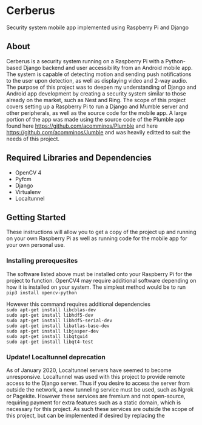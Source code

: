 # Cerberus
Security system mobile app implemented using Raspberry Pi and Django

## About
Cerberus is a security system running on a Raspberry Pi with a Python-based Django backend and user accessibility from an Android mobile app. The system is capable of detecting motion and sending push notifications to the user upon detection, as well as displaying video and 2-way audio. The purpose of this project was to deepen my understanding of Django and Android app development by creating a security system similar to those already on the market, such as Nest and Ring. The scope of this project covers setting up a Raspberry Pi to run a Django and Mumble server and other peripherals, as well as the source code for the mobile app. A large portion of the app was made using the source code of the Plumble app found here https://github.com/acomminos/Plumble and here https://github.com/acomminos/Jumble and was heavily editted to suit the needs of this project. 

## Required Libraries and Dependencies
- OpenCV 4
- Pyfcm
- Django
- Virtualenv
- Localtunnel

## Getting Started
These instructions will allow you to get a copy of the project up and running on your own Raspberry Pi as well as running code for the mobile app for your own personal use.

### Installing prerequesites
The software listed above must be installed onto your Raspberry Pi for the project to function. OpenCV4 may require additional software depending on how it is installed on your system. The simplest method would be to run  
`pip3 install opencv-python`

However this command requires additional dependencies   
`sudo apt-get install libcblas-dev`  
`sudo apt-get install libhdf5-dev`  
`sudo apt-get install libhdf5-serial-dev`  
`sudo apt-get install libatlas-base-dev`  
`sudo apt-get install libjasper-dev`   
`sudo apt-get install libqtgui4`  
`sudo apt-get install libqt4-test`  

### **Update!** Localtunnel deprecation
As of January 2020, Localtunnel servers have seemed to become unresponsive. Localtunnel was used with this project to provide remote access to the Django server. Thus if you desire to access the server from outside the network, a new tunneling service must be used, such as Ngrok or Pagekite. However these services are fremium and not open-source, requiring payment for extra features such as a static domain, which is necessary for this project. As such these services are outside the scope of this project, but can be implemented if desired by replacing the
